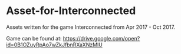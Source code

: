 # Asset-for-Interconnected
Assets written for the game Interconnected from Apr 2017 - Oct 2017.

Game can be found at:
https://drive.google.com/open?id=0B1OZuyRpAo7wZkJfbnRXaXNzMlU
